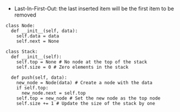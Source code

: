 - Last-In-First-Out: the last inserted item will be the first item to be removed
```
class Node:
  def __init__(self, data):
    self.data = data
    self.next = None

class Stack:
  def __init__(self):
    self.top = None # No node at the top of the stack
    self.size = 0 # Zero elements in the stack

  def push(self, data):
    new_node = Node(data) # Create a node with the data
    if self.top:
      new_node.next = self.top
    self.top = new_node # Set the new node as the top node
    self.size += 1 # Update the size of the stack by one
```
